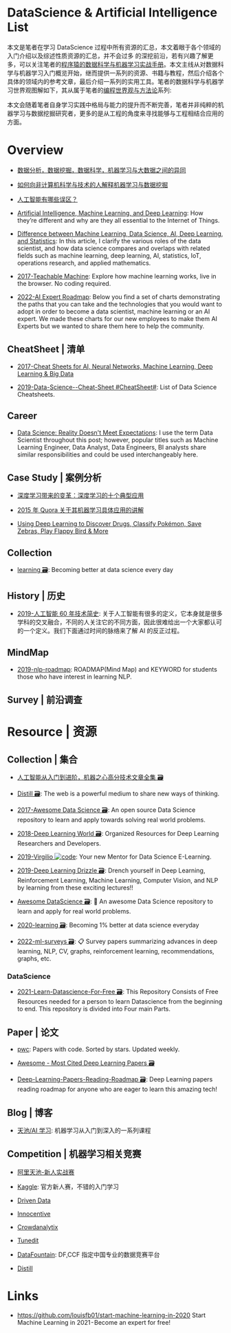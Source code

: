 # DataScience & Artificial Intelligence List

本文是笔者在学习 DataScience 过程中所有资源的汇总，本文着眼于各个领域的入门介绍以及综述性质资源的汇总，并不会过多 的深挖前沿，若有兴趣了解更多，可以关注笔者的[程序猿的数据科学与机器学习实战手册](https://github.com/wx-chevalier/DataScience-And-MachineLearning-Handbook-For-Coders)。本文主线从对数据科学与机器学习入门概览开始，继而提供一系列的资源、书籍与教程，然后介绍各个具体的领域内的参考文章，最后介绍一系列的实用工具。笔者的数据科学与机器学习世界观图解如下，其从属于笔者的[编程世界观与方法论](https://github.com/wx-chevalier/Coder-Knowledge-Graph/blob/master/when-you-want-to-learn.zh.md)系列:

本文会随着笔者自身学习实践中格局与能力的提升而不断完善，笔者并非纯粹的机器学习与数据挖掘研究者，更多的是从工程的角度来寻找能够与工程相结合应用的方面。

# Overview

- [数据分析，数据挖掘，数据科学，机器学习与大数据之间的异同](https://www.quora.com/What-is-the-difference-between-Data-Analytics-Data-Analysis-Data-Mining-Data-Science-Machine-Learning-and-Big-Data-1)

- [如何向非计算机科学与技术的人解释机器学习与数据挖掘](https://www.quora.com/How-do-you-explain-Machine-Learning-and-Data-Mining-to-non-Computer-Science-people)

- [人工智能有哪些误区？](https://www.zhihu.com/question/45635116/answer/132528151)

- [Artificial Intelligence, Machine Learning, and Deep Learning](http://6me.us/daVig): How they’re different and why are they all essential to the Internet of Things.

- [Difference between Machine Learning, Data Science, AI, Deep Learning, and Statistics](http://6me.us/4cjZL): In this article, I clarify the various roles of the data scientist, and how data science compares and overlaps with related fields such as machine learning, deep learning, AI, statistics, IoT, operations research, and applied mathematics.

- [2017-Teachable Machine](https://github.com/googlecreativelab/teachable-machine): Explore how machine learning works, live in the browser. No coding required.

- [2022-AI Expert Roadmap](https://github.com/AMAI-GmbH/AI-Expert-Roadmap): Below you find a set of charts demonstrating the paths that you can take and the technologies that you would want to adopt in order to become a data scientist, machine learning or an AI expert. We made these charts for our new employees to make them AI Experts but we wanted to share them here to help the community.

## CheatSheet | 清单

- [2017-Cheat Sheets for AI, Neural Networks, Machine Learning, Deep Learning & Big Data](https://parg.co/bad)

- [2019-Data-Science--Cheat-Sheet #CheatSheet#](https://github.com/abhat222/Data-Science--Cheat-Sheet): List of Data Science Cheatsheets.

## Career

- [Data Science: Reality Doesn't Meet Expectations](https://dfrieds.com/articles/data-science-reality-vs-expectations.html): I use the term Data Scientist throughout this post; however, popular titles such as Machine Learning Engineer, Data Analyst, Data Engineers, BI analysts share similar responsibilities and could be used interchangeably here.

## Case Study | 案例分析

- [深度学习带来的变革：深度学习的十个典型应用](https://segmentfault.com/a/1190000007391860)

- [2015 年 Quora 关于其机器学习具体应用的讲解](https://www.quora.com/How-does-Quora-use-machine-learning-in-2015)

- [Using Deep Learning to Discover Drugs, Classify Pokémon, Save Zebras, Play Flappy Bird & More](https://parg.co/Ajl)

## Collection

- [learning 🗃️](https://github.com/amitness/learning): Becoming better at data science every day

## History | 历史

- [2019-人工智能 60 年技术简史](https://mp.weixin.qq.com/s/SxdV0xVBBFyWIEwUfJnr4Q): 关于人工智能有很多的定义，它本身就是很多学科的交叉融合，不同的人关注它的不同方面，因此很难给出一个大家都认可的一个定义。我们下面通过时间的脉络来了解 AI 的反正过程。

## MindMap

- [2019-nlp-roadmap](https://github.com/graykode/nlp-roadmap): ROADMAP(Mind Map) and KEYWORD for students those who have interest in learning NLP.

## Survey | 前沿调查

# Resource | 资源

## Collection | 集合

- [人工智能从入门到进阶，机器之心高分技术文章全集 🗃️](http://mp.weixin.qq.com/s/o6egF1_usHSXZCZJ1RTfhQ)

- [Distill 🗃️](http://distill.pub/): The web is a powerful medium to share new ways of thinking.

- [2017-Awesome Data Science 🗃️](https://github.com/bulutyazilim/awesome-datascience): An open source Data Science repository to learn and apply towards solving real world problems.

- [2018-Deep Learning World 🗃️](https://github.com/astorfi/Deep-Learning-World): Organized Resources for Deep Learning Researchers and Developers.

- [2019-Virgilio ![code](https://ng-tech.icu/assets/code.svg)](https://github.com/clone95/virgilio): Your new Mentor for Data Science E-Learning.

- [2019-Deep Learning Drizzle 🗃️](https://github.com/kmario23/deep-learning-drizzle): Drench yourself in Deep Learning, Reinforcement Learning, Machine Learning, Computer Vision, and NLP by learning from these exciting lectures!!

- [Awesome DataScience 🗃️](https://github.com/academic/awesome-datascience): 📝 An awesome Data Science repository to learn and apply for real world problems.

- [2020-learning 🗃️](https://github.com/amitness/learning): Becoming 1% better at data science everyday

- [2022-ml-surveys 🗃️](https://github.com/eugeneyan/ml-surveys): 📋 Survey papers summarizing advances in deep learning, NLP, CV, graphs, reinforcement learning, recommendations, graphs, etc.

### DataScience

- [2021-Learn-Datascience-For-Free 🗃️](https://github.com/therealsreehari/Learn-Datascience-For-Free): This Repository Consists of Free Resources needed for a person to learn Datascience from the beginning to end. This repository is divided into Four main Parts.

## Paper | 论文

- [pwc](https://github.com/zziz/pwc): Papers with code. Sorted by stars. Updated weekly.

- [Awesome - Most Cited Deep Learning Papers 🗃️](https://github.com/terryum/awesome-deep-learning-papers)

- [Deep-Learning-Papers-Reading-Roadmap 🗃️](https://github.com/songrotek/Deep-Learning-Papers-Reading-Roadmap): Deep Learning papers reading roadmap for anyone who are eager to learn this amazing tech!

## Blog | 博客

- [天池/AI 学习](https://tianchi.aliyun.com/learn/index.htm?spm=5176.11510297.5610718.9.1fd94546OoB1Hx&_lang=zh_CN): 机器学习从入门到深入的一系列课程

## Competition | 机器学习相关竞赛

- [阿里天池-新人实战赛](https://tianchi.shuju.aliyun.com/getStart/index.htm?spm=5176.100065.111.3.jgYTrv&id=&_lang=zh_CN)

- [Kaggle](https://www.kaggle.com/competitions): 官方新人赛，不错的入门学习

- [Driven Data](https://www.drivendata.org/competitions/)

- [Innocentive](https://www.innocentive.com/ar/challenge/browse)

- [Crowdanalytix](https://www.crowdanalytix.com/community)

- [Tunedit](http://tunedit.org/challenges?type=student)

- [DataFountain](http://www.wid.org.cn/data/science/player/home/): DF,CCF 指定中国专业的数据竞赛平台

- [Distill](https://distill.pub/)

# Links

- https://github.com/louisfb01/start-machine-learning-in-2020 Start Machine Learning in 2021 - Become an expert for free!
